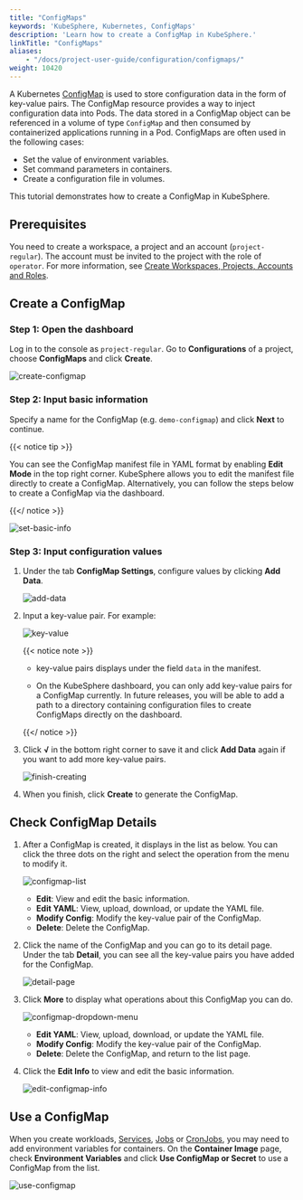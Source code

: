 ```yaml
---
title: "ConfigMaps"
keywords: 'KubeSphere, Kubernetes, ConfigMaps'
description: 'Learn how to create a ConfigMap in KubeSphere.'
linkTitle: "ConfigMaps"
aliases: 
    - "/docs/project-user-guide/configuration/configmaps/"
weight: 10420
---
```


A Kubernetes [ConfigMap](https://kubernetes.io/docs/concepts/configuration/configmap/) is used to store configuration data in the form of key-value pairs. The ConfigMap resource provides a way to inject configuration data into Pods. The data stored in a ConfigMap object can be referenced in a volume of type `ConfigMap` and then consumed by containerized applications running in a Pod. ConfigMaps are often used in the following cases:

- Set the value of environment variables.
- Set command parameters in containers.
- Create a configuration file in volumes.

This tutorial demonstrates how to create a ConfigMap in KubeSphere.

## Prerequisites

You need to create a workspace, a project and an account (`project-regular`). The account must be invited to the project with the role of `operator`. For more information, see [Create Workspaces, Projects, Accounts and Roles](../../../quick-start/create-workspace-and-project/).

## Create a ConfigMap

### Step 1: Open the dashboard

Log in to the console as `project-regular`. Go to **Configurations** of a project, choose **ConfigMaps** and click **Create**.

![create-configmap](/images/docs/project-user-guide/configurations/configmaps/create-configmap.jpg)

### Step 2: Input basic information

Specify a name for the ConfigMap (e.g. `demo-configmap`) and click **Next** to continue.

{{< notice tip >}}

You can see the ConfigMap manifest file in YAML format by enabling **Edit Mode** in the top right corner. KubeSphere allows you to edit the manifest file directly to create a ConfigMap. Alternatively, you can follow the steps below to create a ConfigMap via the dashboard.

{{</ notice >}} 

![set-basic-info](/images/docs/project-user-guide/configurations/configmaps/set-basic-info.jpg)

### Step 3: Input configuration values

1. Under the tab **ConfigMap Settings**, configure values by clicking **Add Data**.

   ![add-data](/images/docs/project-user-guide/configurations/configmaps/add-data.jpg)

2. Input a key-value pair. For example:

   ![key-value](/images/docs/project-user-guide/configurations/configmaps/key-value.jpg)

   {{< notice note >}}

   - key-value pairs displays under the field `data` in the manifest.

   - On the KubeSphere dashboard, you can only add key-value pairs for a ConfigMap currently. In future releases, you will be able to add a path to a directory containing configuration files to create ConfigMaps directly on the dashboard.

   {{</ notice >}} 

3. Click **√** in the bottom right corner to save it and click **Add Data** again if you want to add more key-value pairs.

   ![finish-creating](/images/docs/project-user-guide/configurations/configmaps/finish-creating.jpg)

4. When you finish, click **Create** to generate the ConfigMap.

## Check ConfigMap Details

1. After a ConfigMap is created, it displays in the list as below. You can click the three dots on the right and select the operation from the menu to modify it.

    ![configmap-list](/images/docs/project-user-guide/configurations/configmaps/configmap-list.jpg)

    - **Edit**: View and edit the basic information.
    - **Edit YAML**: View, upload, download, or update the YAML file.
    - **Modify Config**: Modify the key-value pair of the ConfigMap.
    - **Delete**: Delete the ConfigMap.

2. Click the name of the ConfigMap and you can go to its detail page. Under the tab **Detail**, you can see all the key-value pairs you have added for the ConfigMap.

    ![detail-page](/images/docs/project-user-guide/configurations/configmaps/detail-page.jpg)

3. Click **More** to display what operations about this ConfigMap you can do.

    ![configmap-dropdown-menu](/images/docs/project-user-guide/configurations/configmaps/configmap-dropdown-menu.jpg)

    - **Edit YAML**: View, upload, download, or update the YAML file.
    - **Modify Config**: Modify the key-value pair of the ConfigMap.
    - **Delete**: Delete the ConfigMap, and return to the list page.

4. Click the **Edit Info** to view and edit the basic information.

    ![edit-configmap-info](/images/docs/project-user-guide/configurations/configmaps/edit-configmap-info.jpg)
    

## Use a ConfigMap

When you create workloads, [Services](../../../project-user-guide/application-workloads/services/), [Jobs](../../../project-user-guide/application-workloads/jobs/) or [CronJobs](../../../project-user-guide/application-workloads/cronjob/), you may need to add environment variables for containers. On the **Container Image** page, check **Environment Variables** and click **Use ConfigMap or Secret** to use a ConfigMap from the list.

![use-configmap](/images/docs/project-user-guide/configurations/configmaps/use-configmap.jpg)